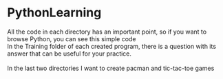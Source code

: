 # PythonLearning
All the code in each directory has an important point, so if you want to browse Python, you can see this simple code<br>
In the Training folder of each created program, there is a question with its answer that can be useful for your practice.<br><br>
In the last two directories I want to create pacman and tic-tac-toe games
<br>